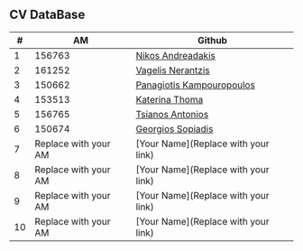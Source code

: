 CV DataBase
----------

| # | AM | Github | 
| -- | -- | -- |
| 1 | 156763 | [Nikos Andreadakis](https://github.com/NikosAndreadakis) |
| 2 | 161252 | [Vagelis Nerantzis](https://github.com/vagelisNerantzis) |
| 3 | 150662 | [Panagiotis Kampouropoulos](https://github.com/panoskam) |
| 4 | 153513 | [Katerina Thoma](https:/github.com/Katethoma) |
| 5 | 156765 | [Tsianos Antonios](https://github.com/atsiano81) |
| 6 | 150674 | [Georgios Sopiadis](https://github.com/gsopy) |
| 7 | Replace with your AM | [Your Name](Replace with your link) |
| 8 | Replace with your AM | [Your Name](Replace with your link) |
| 9 | Replace with your AM | [Your Name](Replace with your link) |
| 10 | Replace with your AM | [Your Name](Replace with your link) |
